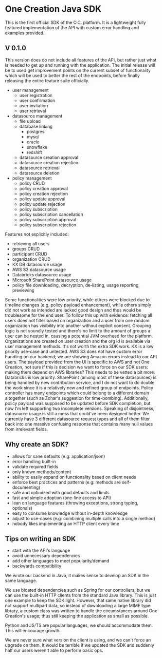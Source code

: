 # One Creation Java SDK
This is the first official SDK of the O.C. platform. It is a lightweight fully featured 
implementation of the API with custom error handling and examples provided.

## V 0.1.0
This version does do not include all features of the API, but rather just what is needed to get up 
and running with the application. The initial release will be to used get improvement points on the 
current subset of functionality which will be used to better the rest of the endpoints, before 
finally releasing the entire feature suite officially.

- user management
    - user registration
    - user confirmation
    - user invitation
    - user retrieval
- datasource management
    - file upload
    - database linking
      - postgres
      - mysql
      - oracle
      - snowflake
      - redshift
    - datasource creation approval
    - datasource creation rejection
    - datasource retrieval
    - datasource deletion
- policy management
  - policy CRUD
  - policy creation approval
  - policy creation rejection
  - policy update approval
  - policy update rejection
  - policy subscription
  - policy subscription cancellation
  - policy subscription approval
  - policy subscription rejection

Features not explicitly included:
- retrieving all users
- groups CRUD
- participant CRUD
- organization CRUD
- KX DB datasource usage
- AWS S3 datasource usage
- Databricks datasource usage
- Microsoft SharePoint datasource usage
- policy file downloading, decryption, de-listing, usage reporting, previewing

Some functionalities were low priority, while others were blocked due to timeline changes (e.g, 
policy payload enhancement), while others simply did not work as intended are lacked good design 
and thus would be troublesome for the end user. To follow this up with evidence: fetching all 
users does not filter based on organization and a user from one random organization has visibility 
into another without explicit consent. Grouping logic is not soundly tested and there's no limit 
to the amount of groups a user can be nested in, causing a potential JVM overhead for the platform. 
Organizations are created on user creation and the org id is available via user management methods. 
It's not worth the extra SDK work. KX is a low priority use-case and untested. AWS S3 does not have 
custom error handling on our backend; we are showing Amazon errors instead to our API users. The 
payload provided from the UI is specific to AWS and not One Creation, not sure if this is decision 
we want to force on our SDK users: making them depend on AWS libraries? This needs to be vetted a 
bit more. Databricks is low priority. SharePoint (among most of these datasources) is being handled 
by new contribution service, and I do not want to do double the work since it is a relatively new 
and refined group of endpoints. Policy controller has many endpoints which could belong to a 
different domain altogether (such as Zohar's suggestion for time-bombing). Additionally, policy 
payload was supposed to be updated before SDK completion, but now I'm left supporting two 
incomplete versions. Speaking of disjointness, datasource usage is still a mess that could've been 
designed better. We currently have 3 different datasource request types and all of them filter 
back into one massive confusing response that contains many null values from irrelevant fields. 

## Why create an SDK?
- allows for sane defaults (e.g: application/json)
- error handling built-in
- validate required fields
- only known methods/content
- ability to easily expand on functionality based on client needs
- enforce best practices and patterns (e.g: methods are self-documenting)
- safe and optimized with good defaults and limits
- fast and simple adoption (one-line access to API)
- lean on language features (throwing exceptions, strong typing, optionals)
- easy to consume knowledge without in-depth knowledge
- adjust to use-cases (e.g: combining multiple calls into a single method)
- nobody likes implementing an HTTP client every time

## Tips on writing an SDK
- start with the API's language
- avoid unnecessary dependencies
- add other languages to meet popularity/demand
- backwards compatibility

We wrote our backend in Java, it makes sense to develop an SDK in the same language.

We use bloated dependencies such as Spring for our controllers, but we can use the built-in HTTP 
clients from the standard Java library. This is just one example to keep the SDK light. However, 
that same native library did not support multipart data, so instead of downloading a large MIME 
type library, a custom class was written to handle the circumstances around One Creation's usage; 
thus still keeping the application as small as possible.

Python and JS/TS are popular languages, we should accommodate them. This will encourage growth.

We are never sure what version the client is using, and we can't force an upgrade on them. It would 
be terrible if we updated the SDK and suddenly half our users weren't able to perform basic ops.
